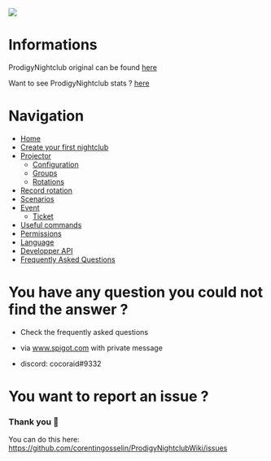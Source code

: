 ![](https://i.imgur.com/SxDEwMu.jpg)

# Informations

ProdigyNightclub original can be found [here](https://www.spigotmc.org/resources/prodigynightclub.58234/ "here")

Want to see ProdigyNightclub stats ? [here](https://bstats.org/plugin/bukkit/ProdigyNightClub/2841)

# Navigation

  * [Home](https://github.com/corentingosselin/ProdigyNightclubWiki/wiki)
  * [Create your first nightclub](https://github.com/corentingosselin/ProdigyNightclubWiki/wiki/Create-your-first-nightclub)
  * [Projector](https://github.com/corentingosselin/ProdigyNightclubWiki/wiki/Projectors)
    * [Configuration](https://github.com/corentingosselin/ProdigyNightclubWiki/wiki/Projector-Configuration)
    * [Groups](https://github.com/corentingosselin/ProdigyNightclubWiki/wiki/Groups)
    * [Rotations](https://github.com/corentingosselin/ProdigyNightclubWiki/wiki/Rotations)
  * [Record rotation](https://github.com/corentingosselin/ProdigyNightclubWiki/wiki/Record-rotation)
  * [Scenarios](https://github.com/corentingosselin/ProdigyNightclubWiki/wiki/Scenarios)
  * [Event](https://github.com/corentingosselin/ProdigyNightclubWiki/wiki/Event)
    * [Ticket](https://github.com/corentingosselin/ProdigyNightclubWiki/wiki/Ticket)
  * [Useful commands](https://github.com/corentingosselin/ProdigyNightclubWiki/wiki/Useful-Commands)
  * [Permissions](https://github.com/corentingosselin/ProdigyNightclubWiki/wiki/Permissions)
  * [Language](https://github.com/corentingosselin/ProdigyNightclubWiki/wiki/Language)
  * [Developper API](https://github.com/corentingosselin/ProdigyNightclubWiki/wiki/Developper-API)
  * [Frequently Asked Questions](https://github.com/corentingosselin/ProdigyNightclubWiki/wiki/Frequently-Asked-Questions)

# You have any question you could not find the answer ?  

- Check the frequently asked questions

- via www.spigot.com with private message
-  discord: cocoraid#9332

# You want to report an issue ?

### Thank you 🙏 
You can do this here:
https://github.com/corentingosselin/ProdigyNightclubWiki/issues


